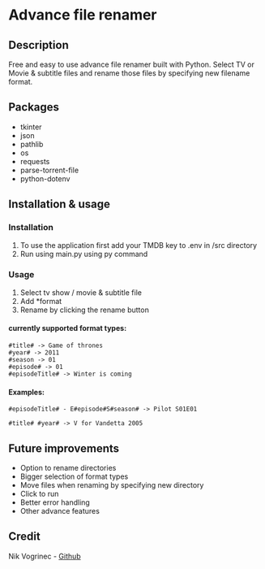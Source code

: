 # Advance file renamer

## Description

Free and easy to use advance file renamer built with Python. Select TV or Movie & subtitle files and rename those files by specifying new filename format.

## Packages

-   tkinter
-   json
-   pathlib
-   os
-   requests
-   parse-torrent-file
-   python-dotenv

## Installation & usage

### Installation

1. To use the application first add your TMDB key to .env in /src directory
2. Run using main.py using py command

### Usage

1. Select tv show / movie & subtitle file
2. Add \*format
3. Rename by clicking the rename button

#### currently supported format types:

```
#title# -> Game of thrones
#year# -> 2011
#season -> 01
#episode# -> 01
#episodeTitle# -> Winter is coming
```

#### Examples:

```
#episodeTitle# - E#episode#S#season# -> Pilot S01E01
```

```
#title# #year# -> V for Vandetta 2005
```

## Future improvements

-   Option to rename directories
-   Bigger selection of format types
-   Move files when renaming by specifying new directory
-   Click to run
-   Better error handling
-   Other advance features

## Credit
Nik Vogrinec - [Github](https://github.com/nikvogri)